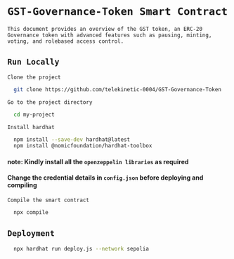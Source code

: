 # `GST-Governance-Token Smart Contract`

`This document provides an overview of the GST token, an ERC-20 Governance token with advanced features such as pausing, minting, voting, and rolebased access control.`


## `Run Locally`

`Clone the project`

```bash
  git clone https://github.com/telekinetic-0004/GST-Governance-Token
```

`Go to the project directory`

```bash
  cd my-project
```

`Install hardhat`

```bash
  npm install --save-dev hardhat@latest
  npm install @nomicfoundation/hardhat-toolbox
```

#### note: Kindly install all the `openzeppelin libraries` as required

#### Change the credential details in `config.json` before deploying and compiling

`Compile the smart contract`

```bash
  npx compile
```

## `Deployment`

```bash
  npx hardhat run deploy.js --network sepolia
```

